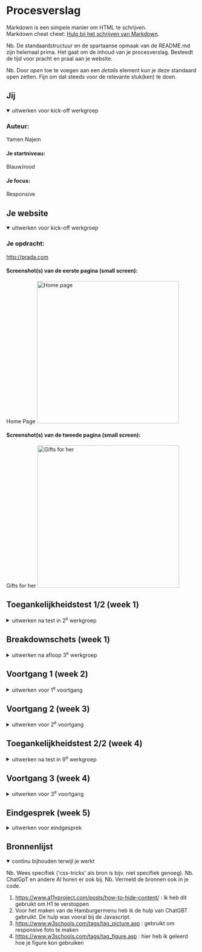 # Procesverslag
Markdown is een simpele manier om HTML te schrijven.  
Markdown cheat cheet: [Hulp bij het schrijven van Markdown](https://github.com/adam-p/markdown-here/wiki/Markdown-Cheatsheet).

Nb. De standaardstructuur en de spartaanse opmaak van de README.md zijn helemaal prima. Het gaat om de inhoud van je procesverslag. Besteedt de tijd voor pracht en praal aan je website.

Nb. Door *open* toe te voegen aan een *details* element kun je deze standaard open zetten. Fijn om dat steeds voor de relevante stuk(ken) te doen.





## Jij

<details open>
  <summary>uitwerken voor kick-off werkgroep</summary>

  ### Auteur:
  Yamen Najem

  #### Je startniveau:
  Blauw/rood

  #### Je focus:
  Responsive
 
</details>





## Je website

<details open>
  <summary>uitwerken voor kick-off werkgroep</summary>

  ### Je opdracht:
  http://prada.com

  #### Screenshot(s) van de eerste pagina (small screen): 
  Home Page
  <img src="readme-images/prada-home.jpg" width="375px" alt="Home page">

  #### Screenshot(s) van de tweede pagina (small screen):
  Gifts for her
  <img src="readme-images/prada-forher.jpg" width="375px" alt="Gifts for her">
 
</details>



## Toegankelijkheidstest 1/2 (week 1)

<details>
  <summary>uitwerken na test in 2<sup>e</sup> werkgroep</summary>


  ### Bevindingen
  WCAG cheklist

  <strong>Content:</strong> Dit bepaald hoe goed de gebruiker begrijpt welke informatie er op de site staat.
  - De taal waarin deze site is geschreven, is simpel, en makkelijk te begrijpen.
  - Buttons zijn niet duidelijk, en bestaan niet uit meer dan 1 woord.

  <strong>Global Code:</strong> De code beïnvloed de hele site.
  - Via deze link:  https://validator.w3.org/nu/?doc=https%3A%2F%2Fwww.dopplepress.com%2F, ben ik erachter gekomen dat de site niet semantisch is, en dat de code nog veel schoner kan.
  - Niet elke pagina heeft een unieke titel.

  <strong>Keyboard:</strong> De site kan gebruikt worden met het gebruik van het toetsenbord. Blinde mensen kunnen met tab van onderwerp springen.
  - Er is geen visuele foces, waarin je kunt zien welk onderdeel van de pagina is geselecteerd. 
  - De volgorde is niet duidelijk.
  - Het is erg onduidelijk om achter te komen waar je zich bevindt op een pagina.

  <strong>Mobile en Thouch:</strong> De gebruikerervaring op de mobiel.
  - Wanneer de mobiel horizontaal wordt gedraaid, zijn alle afbeeldingen enorm, en is het overzicht van de pagina verdwenen.
  - Alle knoppen zijn groot, dus ze zijn goed te berijken voor alle vingers.
  - Er zit ook genoeg ruimte tussen de knoppen, zodat het lastig is om op een klikken die de gebruiker niet wilde.

  <strong>Headings:</strong> Headings helpen om de site in stukjes te breken, zodat de informatie beter begrijpbaar is. Deze zijn heel belangrijk voor mensen met ondersteunende technologie, om een pagina te begrijpen en er doorheen te gaan.
  - Het is lastig om te vinden hoeveel H1's en andere headings worden gebruikt, omdat de meeste headings verstopt zijn in een afbeelding. - De alt tags zijn ook niet duidelijk.

  <strong>Images:</strong> Afbeeldingen zorger ervoor dat de ervaring van de site positief is.
  - Bijna alle afbeeldingen hebben een alt tag. 
  - Er zijn geen ingewikkelde afbeeldingen.
  - Sommige symbolen waren in Awesome font en geen SVG.

  <strong>Media (Video/audio):</strong> Media is pre-corded audio en video's.
  - Er is geen muziek automatisch afspeelt.
  - Er is een video die automatisch afspeelt, maar die bevat geen geluid en is daarom niet afleidend.

</details>



## Breakdownschets (week 1)

<details>
  <summary>uitwerken na afloop 3<sup>e</sup> werkgroep</summary>

  ### Prada home page analysis: 
  <img src="readme-images/prada-home-analysis.jpg" width="375px" alt="breakdown van de hele pagina">

  ### Prada For Her page analysis: 
  <img src="readme-images/prada-forher-analysis.jpg" width="375px" alt="breakdown van een dynamisch deel">


</details>





## Voortgang 1 (week 2)

<details>
  <summary>uitwerken voor 1<sup>e</sup> voortgang</summary>


  ### Verslag van meeting
  hier na afloop snel de uitkomsten van de meeting vastleggen

  - Ik hoef niet de toegankelijkheidstest letterlijk in mijn Readme in te zetten, ik moet conclusies trekken.
  - Geen p in een a zetten, want in een a tag kan je ook typen.
  - Prada's News is een carosel.

</details>





## Voortgang 2 (week 3)

<details>
  <summary>uitwerken voor 2<sup>e</sup> voortgang</summary>

  ### Stand van zaken
  Ik ben niet heel ver gekomen, ik heb alleen de main en een start gemaakt aan css  


  ### Verslag van meeting
  hier na afloop snel de uitkomsten van de meeting vastleggen

  - Ik moet zsm scherm 1 afmaken
  - Ik loop al achter en moet oppakken.
</details>





## Toegankelijkheidstest 2/2 (week 4)

<details>
  <summary>uitwerken na test in 9<sup>e</sup> werkgroep</summary>

  ### Bevindingen
  <strong>Content:</strong> Dit bepaald hoe goed de gebruiker begrijpt welke informatie er op de site staat.
  - De taal waarin deze site is geschreven, is simpel, en makkelijk te begrijpen.
  - Buttons zijn niet duidelijk genoeg, en bestaan niet uit meer dan 1 woord. (ik heb daar niks aan veranderd)

  <strong>Global Code:</strong> De code beïnvloed de hele site.
  - Via deze link:  https://validator.w3.org/nu/?doc=https%3A%2F%2Fwww.dopplepress.com%2F, ben ik erachter gekomen dat de site niet semantisch is, en dat de code nog veel schoner kan.
  - Elke pagina heeft een unieke titel.

  <strong>Keyboard:</strong> De site kan gebruikt worden met het gebruik van het toetsenbord. Blinde mensen kunnen met tab van onderwerp springen.
  - Er is visuele foces, waarin je kunt zien welk onderdeel van de pagina is geselecteerd. 
  - De volgorde is duidelijk.
  - Het is erg om achter te komen waar je zich bevindt op een pagina. (alle punten hier zijn verbeterd).

  <strong>Mobile en Thouch:</strong> De gebruikerervaring op de mobiel.
  - Wanneer de mobiel horizontaal wordt gedraaid, zijn alle afbeeldingen enorm, en is het overzicht van de pagina verdwenen.
  - Alle knoppen zijn groot, dus ze zijn goed te berijken voor alle vingers.
  - Er zit ook genoeg ruimte tussen de knoppen, zodat het lastig is om op een klikken die de gebruiker niet wilde.

  <strong>Headings:</strong> Headings helpen om de site in stukjes te breken, zodat de informatie beter begrijpbaar is. Deze zijn heel belangrijk voor mensen met ondersteunende technologie, om een pagina te begrijpen en er doorheen te gaan.
  - Alles heeft een Heading
  - De alt tags zijn duidelijk.

  <strong>Images:</strong> Afbeeldingen zorger ervoor dat de ervaring van de site positief is.
  - Alle afbeeldingen hebben een alt tag. 
  - Er zijn geen ingewikkelde afbeeldingen.
  - Symbolen zijn SVG. (verbeterd, was eerst Awesome Font)

  <strong>Media (Video/audio):</strong> Media is pre-corded audio en video's.
  - Er is geen muziek automatisch afspeelt.
  - Er is een video die automatisch afspeelt, maar die bevat geen geluid en is daarom niet afleidend.

</details>





## Voortgang 3 (week 4)

<details>
  <summary>uitwerken voor 3<sup>e</sup> voortgang</summary>

  ### Stand van zaken
  Ik ben best ver gekomen, kwa opmaak, ik ben nogsteeds op scherm 1, maar wel bijna klaar.


  ### Verslag van meeting
  hier na afloop snel de uitkomsten van de meeting vastleggen
  - Als je responisve kiest, dan moet je nog steeds dark mode maken.
  - Grid responisve, min/max-width uitgelegd gekregen door Bahaa.
  - Ik moet mijn ReadMe meer gaan bijwerken.

</details>





## Eindgesprek (week 5)

<details>
  <summary>uitwerken voor eindgesprek</summary>

  ### Mijn Home Page resultaat:
  <img src="readme-images/mijn-prada-home.jpg" width="375px" alt="uitomst opdracht 1">

  ### Mijn For Her Page resultaat:
  <img src="readme-images/mijn-prada-forher.jpg" width="375px" alt="uitomst opdracht 1">

  
  
  ### Dit ging goed/Heb ik geleerd: 
 - Ik heb geleerd hoe ik met grids een responsive website kan maken
 - Ik heb geleerd om met min/max widths te werken
 - Ik heb geleerd hoe ik met color schemes dark mode kon maken
 - Ik heb voor eerst picture, details, summery en figure tags gebruikt
 - Ik heb geleerd om een hamburgermenu te maken


  ### Dit was lastig/Is niet gelukt:
  - Een submenu in een hamburgermenu is mij helaas niet gelukt.
  - De hamburgermenu responsive maken (na 1024px worden de hamburgermenu items zichtbaar) is mij helaas niet gelukt
  - De footer responsive maken is mij helaas niet gelukt.
  - Toen ik bezig was met de fotos en video's responsive maken van de home page, waren de foto's veranderd, dus ik kon helaas de home page fotos door middel van pictures niet responsive genoeg maken, maar ik wou nog steeds wel echt leren hoe de tag picture werkte, dus  ik heb dat wel bij de intro foto in For Her pagina wel geprobeerd en uiteindelijk wel toch wat van geleerd.
  - Bij dark mode heb ik niet alle symbolen veranderd naar wit, omdat het te lang zou duren.
  - Ik heb niet alle arrows die in de echte website werden gebruikt als een symbool gezet, ik heb dus bij de hamburgermenu en de footer ::after gebruikt en een code gezet ipv symbolen, omdat het te veel tijd zou nemen.
</details>





## Bronnenlijst

<details open>
  <summary>continu bijhouden terwijl je werkt</summary>

  Nb. Wees specifiek ('css-tricks' als bron is bijv. niet specifiek genoeg). 
  Nb. ChatGpT en andere AI horen er ook bij.
  Nb. Vermeld de bronnen ook in je code.

  1. https://www.a11yproject.com/posts/how-to-hide-content/ : Ik heb dit gebruikt om H1 te verstoppen
  2. Voor het maken van de Hamburgermenu heb ik de hulp van ChatGBT gebruikt. De hulp was vooral bij de Javascript.
  3. https://www.w3schools.com/tags/tag_picture.asp : gebruikt om responsive foto te maken
  4. https://www.w3schools.com/tags/tag_figure.asp : hier heb ik geleerd hoe je figure kon gebruiken

</details>
